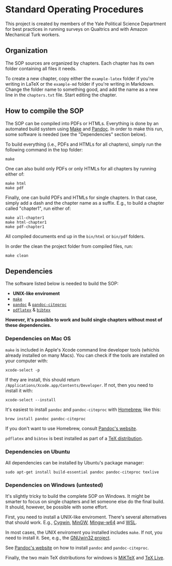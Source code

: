 # Standard Operating Procedures

This project is created by members of the Yale Political Science Department for best practices in running surveys on Qualtrics and with Amazon Mechanical Turk workers. 

## Organization

The SOP sources are organized by chapters. Each chapter has its own folder containing all files it needs.

To create a new chapter, copy either the `example-latex` folder if you're writing in LaTeX or the `example-md` folder if you're writing in Markdown. Change the folder name to something good, and add the name as a new line in the `chapters.txt` file. Start editing the chapter.


## How to compile the SOP

The SOP can be compiled into PDFs or HTMLs. Everything is done by an automated build system using [Make](https://www.gnu.org/software/make/) and [Pandoc](http://pandoc.org). In order to make this run, some software is needed (see the "Dependencies" section below).

To build everything (i.e., PDFs and HTMLs for all chapters), simply run the following command in the top folder:

```shell
make
```

One can also build only PDFs or only HTMLs for all chapters by running either of:

```shell
make html
make pdf
```

Finally, one can build PDFs and HTMLs for single chapters. In that case, simply add a dash and the chapter name as a suffix. E.g., to build a chapter called "chapter1", run either of:

```shell
make all-chapter1
make html-chapter1
make pdf-chapter1
```

All compiled documents end up in the `bin/html` or `bin/pdf` folders.

In order the clean the project folder from compiled files, run:

```shell
make clean
```


## Dependencies

The software listed below is needed to build the SOP:

* **UNIX-like enviroment**
* [`make`](https://www.gnu.org/software/make/)
* [`pandoc`](http://pandoc.org) & [`pandoc-citeproc`](https://hackage.haskell.org/package/pandoc-citeproc)
* [`pdflatex`](https://www.tug.org/applications/pdftex/) & [`bibtex`](http://www.bibtex.org)

**However, it's possible to work and build single chapters without most of these dependencies.** 

### Dependencies on Mac OS

`make` is included in Apple's Xcode command line developer tools (whichis already installed on many Macs). You can check if the tools are installed on your computer with:

```shell
xcode-select -p
```

If they are install, this should return `/Applications/Xcode.app/Contents/Developer`. If not, then you need to install it with:

```shell
xcode-select --install
```

It's easiest to install `pandoc` and `pandoc-citeproc` with [Homebrew](http://brew.sh), like this:

```shell
brew install pandoc pandoc-citeproc
```

If you don't want to use Homebrew, consult [Pandoc's website](http://pandoc.org/installing.html#mac-os-x).

`pdflatex` and `bibtex` is best installed as part of a [TeX distribution](https://tug.org/mactex/).


### Dependencies on Ubuntu

All dependencies can be installed by Ubuntu's package manager:

```shell
sudo apt-get install build-essential pandoc pandoc-citeproc texlive
```


### Dependencies on Windows (untested)

It's slightly tricky to build the complete SOP on Windows. It might be smarter to focus on single chapters and let someone else do the final build. It should, however, be possible with some effort.

First, you need to install a UNIX-like enviroment. There's several alternatives that should work. E.g., [Cygwin](https://cygwin.com), [MinGW](http://www.mingw.org), [Mingw-w64](http://mingw-w64.org/doku.php/start) and [WSL](https://msdn.microsoft.com/commandline/wsl/about).

In most cases, the UNIX enviroment you installed includes `make`. If not, you need to install it. See, e.g., the [GNUwin32 project](http://gnuwin32.sourceforge.net/packages/make.htm).

See [Pandoc's website](http://pandoc.org/installing.html#windows) on how to install `pandoc` and `pandoc-citeproc`.

Finally, the two main TeX distributions for windows is [MiKTeX](https://miktex.org) and [TeX Live](http://tug.org/texlive/windows).
